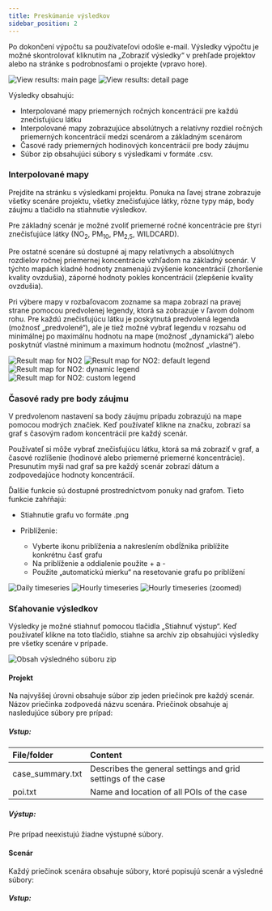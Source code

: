 ```yaml
---
title: Preskúmanie výsledkov 
sidebar_position: 2
---
```

Po dokončení výpočtu sa používateľovi odošle e-mail. Výsledky výpočtu je možné skontrolovať kliknutím na „Zobraziť výsledky“ v prehľade projektov alebo na stránke s podrobnosťami o projekte (vpravo hore).

![View results: main page](./images/view_results_button_main.png)
![View results: detail page](./images/view_results_button_detail.png)

Výsledky obsahujú:

- Interpolované mapy priemerných ročných  koncentrácií pre každú znečisťujúcu látku
- Interpolované mapy zobrazujúce absolútnych a relatívny rozdiel ročných priemerných koncentrácií medzi scenárom a základným scenárom
- Časové rady priemerných hodinových koncentrácií pre body záujmu
- Súbor zip obsahujúci súbory s výsledkami v formáte .csv.

### Interpolované mapy

Prejdite na stránku s výsledkami projektu. Ponuka na ľavej strane zobrazuje všetky scenáre projektu, všetky znečisťujúce látky, rôzne typy máp, body záujmu a tlačidlo na stiahnutie výsledkov.

Pre základný scenár je možné zvoliť priemerné ročné koncentrácie pre štyri znečisťujúce látky (NO<sub>2</sub>, PM<sub>10</sub>, PM<sub>2,5</sub>, WILDCARD).

Pre  ostatné scenáre sú dostupné aj mapy relatívnych a absolútnych rozdielov ročnej priemernej koncentrácie vzhľadom na základný scenár. V týchto mapách kladné hodnoty znamenajú zvýšenie koncentrácií (zhoršenie kvality ovzdušia), záporné hodnoty pokles koncentrácií (zlepšenie kvality ovzdušia).

Pri výbere mapy v rozbaľovacom zozname sa mapa zobrazí na pravej strane pomocou predvolenej legendy, ktorá sa zobrazuje v ľavom dolnom rohu. Pre každú znečisťujúcu látku je poskytnutá predvolená legenda (možnosť „predvolené“), ale je tiež možné vybrať legendu v rozsahu od minimálnej po maximálnu hodnotu na mape (možnosť „dynamická“) alebo poskytnúť vlastné minimum a maximum hodnotu (možnosť „vlastné“).

![Result map for NO2](./images/result_no2.png)
![Result map for NO2: default legend](./images/result_no2_default.png)
![Result map for NO2: dynamic legend](./images/result_no2_dynamic.png)
![Result map for NO2: custom legend](./images/result_no2_custom.png)

### Časové rady pre body záujmu

V predvolenom nastavení sa body záujmu prípadu zobrazujú na mape pomocou modrých značiek. Keď používateľ klikne na značku, zobrazí sa graf s časovým radom koncentrácií pre každý scenár.

Používateľ si môže vybrať znečisťujúcu látku, ktorá sa má zobraziť v graf, a časové rozlíšenie (hodinové alebo priemerné priemerné koncentrácie). Presunutím myši nad graf sa pre každý scenár zobrazí dátum a zodpovedajúce hodnoty koncentrácií.

Ďalšie funkcie sú dostupné prostredníctvom ponuky nad grafom. Tieto funkcie zahŕňajú:

- Stiahnutie grafu vo formáte .png
- Priblíženie:

  - Vyberte ikonu priblíženia a nakreslením obdĺžnika priblížite konkrétnu časť grafu
  - Na priblíženie a oddialenie použite + a -
  - Použite „automatickú mierku“ na resetovanie grafu po priblížení

![Daily timeseries](./images/result_timeseries_daily.png)
![Hourly timeseries](./images/result_timeseries_hourly.png)
![Hourly timeseries (zoomed)](./images/result_timeseries_hourly_zoomed.png)

### Sťahovanie výsledkov

Výsledky je možné stiahnuť pomocou tlačidla „Stiahnuť výstup“. Keď používateľ klikne na toto tlačidlo, stiahne sa archív zip obsahujúci výsledky pre všetky scenáre v prípade.

![Obsah výsledného súboru zip](./images/output_zip.png)

#### Projekt

Na najvyššej úrovni obsahuje súbor zip jeden priečinok pre každý scenár. Názov priečinka zodpovedá názvu scenára. Priečinok obsahuje aj nasledujúce súbory pre prípad:

##### Vstup:

| File/folder      | Content                                                      |
| :--------------- | :----------------------------------------------------------- |
| case_summary.txt | Describes the general settings and grid settings of the case |
| poi.txt          | Name and location of all POIs of the case                    |

##### Výstup:

Pre prípad neexistujú žiadne výstupné súbory.
#### Scenár

Každý priečinok scenára obsahuje súbory, ktoré popisujú scenár a výsledné súbory:

##### Vstup:

<!-- When a calculation is finished, an email is sent to the user. The results of the calculation can be inspected by clicking on 'View results' in the case overview, or in the case detail page (top right).

![View results: main page](./images/view_results_button_main.png)
![View results: detail page](./images/view_results_button_detail.png)

The results consist of:

- Interpolated maps containing the yearly mean concentrations for each pollutant
- Interpolated maps showing the absolute and relative difference for the yearly mean concentrations between the scenario and baseline scenario
- Time series for the POIs
- A zip file containing CSV result files

### Interpolated maps

Go to the results page of a case. The menu on the left shows all the scenarios of the case, all substances, the different map types, the POIs and a button to download the results.

For the baseline scenario, the annual mean concentrations for the four pollutants (NO<sub>2</sub>, PM<sub>10</sub>, PM<sub>2.5</sub>, WILDCARD) can be selected.

For a non-baseline scenario, also the relative and absolute difference maps of the yearly mean concentration with respect to the base scenario are provided. In these maps, positive values refer to an increase in concentrations (worsening of the air quality), while negative values refer to a decrease in concentrations (improvement of the air quality).

When selecting a map in the drop down list, the map is visualized on the right, using a default legend which is shown in the bottom left corner. For each pollutant a default legend is provided (option 'default'), but it is also possible to select a legend ranging from the minimum to the maximum value on the map (option 'dynamic'), or to provide a custom minimum and maximum value (option 'custom').

![Result map for NO2](./images/result_no2.png)
![Result map for NO2: default legend](./images/result_no2_default.png)
![Result map for NO2: dynamic legend](./images/result_no2_dynamic.png)
![Result map for NO2: custom legend](./images/result_no2_custom.png)

### Timeseries for POIs

By default, the POIs of the case are shown on the map using blue markers. When the user clicks on a marker, a graph is displayed with the modelled concentration time series for each scenario.

The user can select the pollutant to be displayed in the graph and the temporal resolution (hourly or daily mean concentrations). By moving the mouse over the graph, the date and corresponding concentration values are displayed for each scenario.

Additional functionalities are available through the menu above the graph. These functionalities include:

- Downloading the graph as a PNG
- Zooming:

  - Select the zoom icon and draw a rectangle to zoom in on a specific part of the graph
  - Use + and - to zoom in and out
  - Use 'autoscale' to reset the graph after zooming

![Daily timeseries](./images/result_timeseries_daily.png)
![Hourly timeseries](./images/result_timeseries_hourly.png)
![Hourly timeseries (zoomed)](./images/result_timeseries_hourly_zoomed.png)

### Downloading the results

The results can be downloaded via the 'Download output' button. When the user clicks this button, a zip-archive will be downloaded containing the results for all scenarios in the case.


![Content of the result zip file](./images/output_zip.png)

#### Case

At the highest level, the zip file contains one folder for each scenario. The folder name corresponds to the scenario name. The folder also contains the following files for the case:

##### Input:

| File/folder      | Content                                                      |
| :--------------- | :----------------------------------------------------------- |
| case_summary.txt | Describes the general settings and grid settings of the case |
| poi.txt          | Name and location of all POIs of the case                    |

##### Output:

There are no output files for the case.

#### Scenario

Each scenario folder contains files that describe the scenario and result files:

##### Input:

<table>
  <tr>
    <th>File</th>
    <th>Content</th>
  </tr>
  <tr>
    <td>scenario_summary.txt</td>
    <td>Describes the general settings of the scenario</td>
  </tr>
  <tr>
    <td >pointsource-X.txt</td>
    <td>
      X = name of the point source emission of the scenario
      <br/>
      Contains a list of all point sources and their properties for the given emission
     </td>
  </tr>
  <tr>
    <td>pointsource-X.txt</td>
    <td>X = name of the point source emission of the scenario</td>
  </tr>
  <tr>
    <td>LEZ.txt</td>
    <td>Contains a list of all low emissions zones of the scenario.</td>
  </tr>
</table>

##### Output:

<table>
  <tr>
    <th>File</th>
    <th>Content</th>
  </tr>
  <tr>
    <td>fastrace.txt fastraceMetadata.txt</td>
    <td>
      <p>These files are the output of the traffic emission calculation.</p>
      <p>The meta data file (fastraceMetadata.txt) contains information on the version of the traffic emission model and other metadata.</p>
      <p>The data file (fastrace.txt) contains the actual calculated emission values on the line segments provided by the network. The format of this file is described in appendix G.</p>
    </td>
  </tr>
  <tr>
    <td>outputIndicatorsX_Y_Z.tif</td>
    <td>
      <p>
        X = pollutant (NO2, PM10, PM25, WILDCARD)
        <br/>
        Y = indicator corresponding to the pollutant (MeanConcentration, P50, P99.8, max1day, ...)
        <br/>
        Z = SRID
      </p>
      <p>These GeoTIFF raster files contain the indicator values for the different pollutants. These rasters were gridded from the receptor grid. These files are ordinary GeoTIFFs including projection information which can easily be opened in any GIS client for creating off-line visualisations and analyses (e.g. QGIS, ArcGIS…).</p>
    </td>
  </tr>
  <tr>
    <td>outputIndicatorsX_MeanConcentration_3035_diff.tif</td>
    <td>
      <p>X = pollutant (NO2, PM10, PM25, WILDCARD)</p>
      <p>These GeoTIFF raster files contain the differences of the annual mean values between the scenario and the baseline scenario.</p>
    </td>
  </tr>
  <tr>
    <td>outputIndicatorsX_MeanConcentration_3035_rel_diff.tif</td>
    <td>
      <p>X = pollutant (NO2, PM10, PM25, WILDCARD)</p>
      <p>These GeoTIFF raster files contain the relative differences of the annual mean values between the scenario and the baseline scenario.</p>
    </td>
  </tr>
  <tr>
    <td>outputIndicatorsX_Z.csv</td>
    <td>
      <p>
        X = pollutant (NO2, PM10, PM25, WILDCARD)
	<br/>
        Z = SRID
      </p>
      <p>These files contain annual indicator values for all receptor grid points. The indicators include the annual mean concentrations and a list of indicators that are different per pollutant. These files are provided as plain text comma separated value files (.csv) and can easily be imported into any spreadsheet tool.</p>
    </td>
  </tr>
  <tr>
    <td>outputIndicatorsX_Z_diff.csv</td>
    <td>
      <p>
        X = pollutant (NO2, PM10, PM25, WILDCARD)
	<br/>
        Z = SRID
      </p>
      <p>These files contain the absolute differences of the indicators between the scenario and the baseline scenario.</p>
    </td>
  </tr>
  <tr>
    <td>outputIndicatorsX_Z_rel_diff.csv</td>
    <td>
      <p>
        X = pollutant (NO2, PM10, PM25, WILDCARD)
	<br/>
        Z = SRID
      </p>
      <p>These files contain the relative differences of the indicators between the scenario and the baseline scenario.</p>
    </td>
  </tr>
  <tr>
    <td>outputTimeseriesX_Z.csv</td>
    <td>
      <p>
        X = pollutant (NO2, PM10, PM25, WILDCARD)
	<br/>
        Z = SRID
      </p>
      <p>These files contain the hourly time series for the points of interest for the different pollutants.</p>
      <p>The files first lists the different points of interest by their name and coordinates, followed by the time series data as a comma separated list providing the timestamp and the different POIs as columns. There are separate output files for the hourly and daily concentrations.</p>
    </td>
  </tr>
  <tr>
    <td>outputTimeseriesDailyX_Z.csv</td>
    <td>
      <p>
        X = pollutant (NO2, PM10, PM25, WILDCARD)
	<br/>
        Z = SRID
      </p>
      <p>These files contain the daily time series for the points of interest for the different pollutants. The format corresponds to the hourly time series files.</p>
    </td>
  </tr>
</table>
-->
